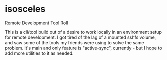 # isosceles
Remote Development Tool Roll

This is a cli/tool build out of a desire to work locally in an environment setup for remote development. I got tired of the lag of a mounted sshfs volume, and saw some of the tools my friends were using to solve the same problem. It's main and only feature is "active-sync", currently - but I hope to add more utilities to it as needed.
